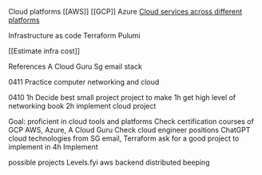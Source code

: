 
Cloud platforms
[[AWS]]
[[GCP]]
Azure
[Cloud services across different platforms](https://www.linkedin.com/posts/alexxubyte_systemdesign-coding-interviewtips-activity-7197615696631996416-ve9w?utm_source=share&utm_medium=member_android)

Infrastructure as code
Terraform
Pulumi

[[Estimate infra cost]]

References
A Cloud Guru
Sg email stack

0411
Practice computer networking and cloud

0410
1h Decide best small project project to make
1h get high level of networking book
2h implement cloud project

Goal: proficient in cloud tools and platforms
Check certification courses of GCP AWS, Azure, A Cloud Guru
Check cloud engineer positions
ChatGPT cloud technologies from SG email, Terraform
ask for a good project to implement in 4h
Implement

possible projects
Levels.fyi aws backend
distributed beeping

